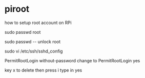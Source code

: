 # piroot
how to setup root account on RPi


sudo passwd root

sudo passwd -- unlock root

sudo vi /etc/ssh/sshd_config

PermitRootLogin without-password
change to
PermitRootLogin yes

key x to delete then press i type in yes

